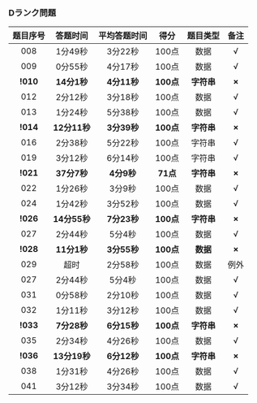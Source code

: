 ### Dランク問題 
|题目序号|答题时间|平均答题时间|得分|题目类型|备注|
|:-----:|:-----:|:--------:|:--:|:-----:|:-:|
|008|1分49秒|3分22秒|100点|数据|√|
|009|0分55秒|4分17秒|100点|数据|√|
|**!010**|**14分1秒**|**4分11秒**|**100点**|**字符串**|**×**|
|012|2分12秒|3分18秒|100点|数据|√|
|013|1分24秒|5分38秒|100点|数据|√|
|**!014**|**12分11秒**|**3分39秒**|**100点**|**字符串**|**×**|
|016|2分38秒|5分22秒|100点|字符串|√|
|019|3分12秒|6分14秒|100点|字符串|√|
|**!021**|**37分7秒**|**4分9秒**|**71点**|**字符串**|**×**|
|022|1分26秒|3分9秒|100点|数据|√|
|024|1分42秒|3分52秒|100点|数据|√|
|**!026**|**14分55秒**|**7分23秒**|**100点**|**字符串**|**×**|
|027|2分44秒|5分4秒|100点|数据|√|
|**!028**|**11分1秒**|**3分55秒**|**100点**|**数据**|**×**|
|029|超时|2分58秒|100点|数据|例外|
|027|2分44秒|5分4秒|100点|数据|√|
|031|0分58秒|2分10秒|100点|数据|√|
|032|1分11秒|3分12秒|100点|数据|√|
|**!033**|**7分28秒**|**6分15秒**|**100点**|**字符串**|**×**|
|035|2分34秒|4分26秒|100点|数据|√|
|**!036**|**13分19秒**|**6分12秒**|**100点**|**字符串**|**×**|
|038|1分31秒|4分26秒|100点|数据|√|
|041|3分12秒|3分34秒|100点|数据|√|
